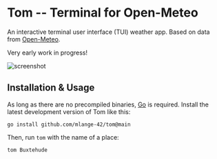 # Tom -- Terminal for Open-Meteo

An interactive terminal user interface (TUI) weather app.
Based on data from [Open-Meteo](https://open-meteo.com/).

Very early work in progress!

![screenshot](https://github.com/mlange-42/tom/assets/44003176/74b3bf7f-d5c6-417e-af14-a364236defd3)

## Installation & Usage

As long as there are no precompiled binaries, [Go](https://go.dev) is required.
Install the latest development version of Tom like this:

```shell
go install github.com/mlange-42/tom@main
```

Then, run `tom` with the name of a place:

```
tom Buxtehude
```
